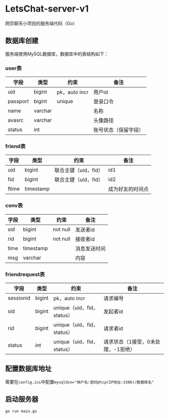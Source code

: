# LetsChat-server-v1
网页聊天小项目的服务端代码（Go）

## 数据库创建

服务端使用MySQL数据库，数据库中的表结构如下：

### user表

| 字段     | 类型    | 约束          | 备注                 |
| -------- | ------- | ------------- | -------------------- |
| uid      | bigint  | pk，auto incr | 用户id               |
| passport | bigint  | unique        | 登录口令             |
| name     | varchar |               | 名称                 |
| avasrc   | varchar |               | 头像路径             |
| status   | int     |               | 账号状态（保留字段） |

### friend表

| 字段  | 类型      | 约束                 | 备注             |
| ----- | --------- | -------------------- | ---------------- |
| uid   | bigint    | 联合主键（uid，fid） | id1              |
| fid   | bigint    | 联合主键（uid，fid） | id2              |
| ftime | timestamp |                      | 成为好友的时间点 |

### conv表

| 字段 | 类型      | 约束     | 备注         |
| ---- | --------- | -------- | ------------ |
| sid  | bigint    | not null | 发送者id     |
| rid  | bigint    | not null | 接收者id     |
| time | timestamp |          | 消息发送时间 |
| msg  | varchar   |          | 内容         |

### friendrequest表

| 字段      | 类型   | 约束                       | 备注                               |
| --------- | ------ | -------------------------- | ---------------------------------- |
| sessionid | bigint | pk，auto incr              | 请求编号                           |
| sid       | bigint | unique（uid，fid，status） | 发起者id                           |
| rid       | bigint | unique（uid，fid，status） | 请求者id                           |
| status    | int    | unique（uid，fid，status） | 请求状态（1接受，0未处理，-1拒绝） |


## 配置数据库地址

需要在`config.ini`中配置`mysqldsn="用户名:密码@tcp(IP地址:3306)/数据库名"`

## 启动服务器

```bash
go run main.go
```
